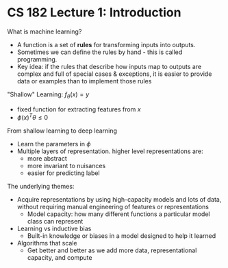 # CS 182 Lecture 1: Introduction

What is machine learning? 

- A function is a set of **rules** for transforming inputs into outputs. 
- Sometimes we can define the rules by hand - this is called programming.
- Key idea: if the rules that describe how inputs map to outputs are complex and full of special cases & exceptions, it is easier to provide data or examples than to implement those rules

"Shallow" Learning: $f_{\theta}(x) = y$ 

- fixed function for extracting features from $x$
- $\phi(x)^T \theta \leq 0$

From shallow learning to deep learning

- Learn the parameters in $\phi$
- Multiple layers of representation. higher level representations are:
  - more abstract
  - more invariant to nuisances
  - easier for predicting label



The underlying themes:

- Acquire representations by using high-capacity models and lots of data, without requiring manual engineering of features or representations
  - Model capacity: how many different functions a particular model class can represent
- Learning vs inductive bias
  - Built-in knowledge or biases in a model designed to help it learned
- Algorithms that scale
  - Get better and better as we add more data, representational capacity, and compute





